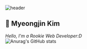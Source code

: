 ![header](https://capsule-render.vercel.app/api?type=waving&color=gradient&customColorList=14&height=210&section=header&text=Github&fontColor=f7f5f5&fontSize=80&animation=fadeIn)

## 💁 Myeongjin Kim
*Hello, I'm a Rookie Web Developer:D*  
![Anurag's GitHub stats](https://github-readme-stats.vercel.app/api?username=hoty836&&show_icons=true&theme=material-palenight)


